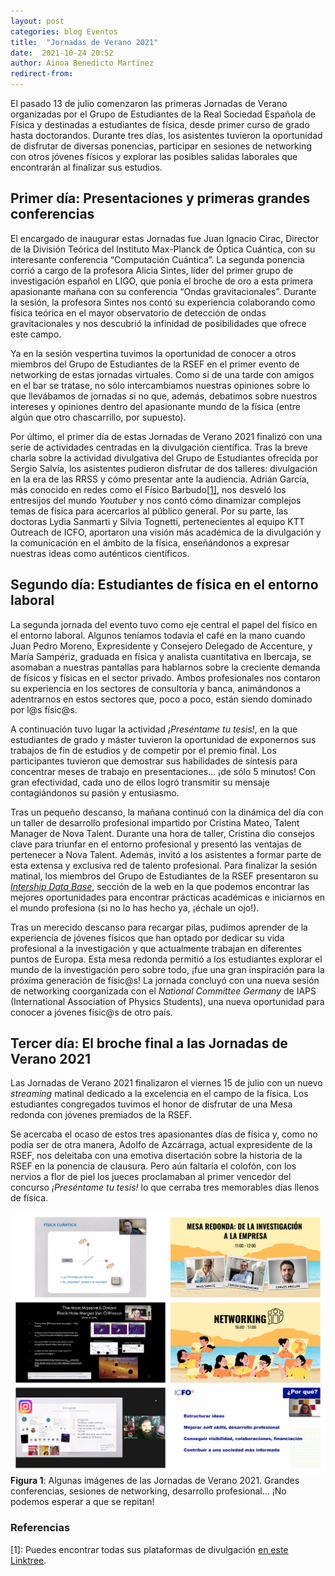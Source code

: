 ```yaml
---
layout: post
categories: blog Eventos
title:  "Jornadas de Verano 2021"
date:  2021-10-24 20:52
author: Ainoa Benedicto Martínez
redirect-from:
---
```


<article class="page sans">

El pasado 13 de julio comenzaron las primeras Jornadas de Verano organizadas por el Grupo de Estudiantes de la Real Sociedad Española de Física y destinadas a estudiantes de física, desde primer curso de grado hasta doctorandos. Durante tres días, los asistentes tuvieron la oportunidad de disfrutar de diversas ponencias, participar en sesiones de networking con otros jóvenes físicos y explorar las posibles salidas laborales que encontrarán al finalizar sus estudios.

## Primer día: Presentaciones y primeras grandes conferencias

El encargado de inaugurar estas Jornadas fue Juan Ignacio Cirac, Director de la División Teórica del Instituto Max-Planck de Óptica Cuántica, con su interesante conferencia “Computación Cuántica”. La segunda ponencia corrió a cargo de la profesora Alicia Sintes, líder del primer grupo de investigación español en LIGO, que ponía el broche de oro a esta primera apasionante mañana con su conferencia “Ondas gravitacionales”. Durante la sesión, la profesora Sintes nos contó su experiencia colaborando como física teórica en el mayor observatorio de detección de ondas gravitacionales y nos descubrió la infinidad de posibilidades que ofrece este campo.

Ya en la sesión vespertina tuvimos la oportunidad de conocer a otros miembros del Grupo de Estudiantes de la RSEF en el primer evento de networking de estas jornadas virtuales. Como si de una tarde con amigos en el bar se tratase, no sólo intercambiamos nuestras opiniones sobre lo que llevábamos de jornadas si no que, además, debatimos sobre nuestros intereses y opiniones dentro del apasionante mundo de la física (entre algún que otro chascarrillo, por supuesto).

Por último, el primer día de estas Jornadas de Verano 2021 finalizó con una serie de actividades centradas en la divulgación científica. Tras la breve charla sobre la actividad divulgativa del Grupo de Estudiantes ofrecida por Sergio Salvía, los asistentes pudieron disfrutar de dos talleres: divulgación en la era de las RRSS y cómo presentar ante la audiencia. Adrián García, más conocido en redes como el Físico Barbudo[[1]](#Ref1), nos desveló los entresijos del mundo *Youtuber* y nos contó cómo dinamizar complejos temas de física para acercarlos al público general. Por su parte, las doctoras Lydia Sanmarti y Silvia Tognetti, pertenecientes al equipo KTT Outreach de ICFO, aportaron una visión más académica de la divulgación y la comunicación en el ámbito de la física, enseñándonos a expresar nuestras ideas como auténticos científicos.

## Segundo día: Estudiantes de física en el entorno laboral

La segunda jornada del evento tuvo como eje central el papel del físico en el entorno laboral. Algunos teníamos todavía el café en la mano cuando Juan Pedro Moreno, Expresidente y Consejero Delegado de Accenture, y María Sampériz, graduada en física y analista cuantitativa en Ibercaja, se asomaban a nuestras pantallas para hablarnos  sobre la creciente demanda de físicos y físicas en el sector privado. Ambos profesionales nos contaron su experiencia en los sectores de consultoría y banca, animándonos a adentrarnos en estos sectores que, poco a poco, están siendo dominado por l@s físic@s.

A continuación tuvo lugar la actividad *¡Preséntame tu tesis!*, en la que estudiantes de grado y máster tuvieron la oportunidad de exponernos sus trabajos de fin de estudios y de competir por el premio final. Los participantes tuvieron que demostrar sus habilidades de síntesis para concentrar meses de trabajo en presentaciones... ¡de sólo 5 minutos! Con gran efectividad, cada uno de ellos logró transmitir su mensaje contagiándonos su pasión y entusiasmo.

Tras un pequeño descanso, la mañana continuó con la dinámica del día con un taller de desarrollo profesional impartido por Cristina Mateo, Talent Manager de Nova Talent. Durante una hora de taller, Cristina dio consejos clave para triunfar en el entorno profesional y presentó las ventajas de pertenecer a Nova Talent. Además, invitó a los asistentes a formar parte de esta extensa y exclusiva red de talento profesional. Para finalizar la sesión matinal, los miembros del Grupo de Estudiantes de la RSEF presentaron su [*Intership Data Base*](https://estudiantesrsef.vercel.app/), sección de la web en la que podemos encontrar las mejores oportunidades para encontrar prácticas académicas e iniciarnos en el mundo profesiona (si no lo has hecho ya, ¡échale un ojo!).

Tras un merecido descanso para recargar pilas, pudimos aprender de la experiencia de jóvenes físicos que han optado por dedicar su vida profesional a la investigación y que actualmente trabajan en diferentes puntos de Europa. Esta mesa redonda permitió a los estudiantes explorar el mundo de la investigación pero sobre todo, ¡fue una gran inspiración para la próxima generación de físic@s! La jornada concluyó con una nueva sesión de networking coorganizada con el *National Committee Germany* de IAPS (International Association of Physics Students), una nueva oportunidad para conocer a jóvenes físic@s de otro país.

## Tercer día: El broche final a las Jornadas de Verano 2021

Las Jornadas de Verano 2021 finalizaron el viernes 15 de julio con un nuevo *streaming* matinal dedicado a la excelencia en el campo de la física. Los estudiantes congregados tuvimos el honor de disfrutar de una Mesa redonda con jóvenes premiados de la RSEF.

Se acercaba el ocaso de estos tres apasionantes días de física y, como no podía ser de otra manera, Adolfo de Azcárraga, actual expresidente de la RSEF, nos deleitaba con una emotiva disertación sobre la historia de la RSEF en la ponencia de clausura. Pero aún faltaría el colofón, con los nervios a flor de piel los jueces proclamaban al primer vencedor del concurso *¡Preséntame tu tesis!* lo que cerraba tres memorables días llenos de física.

![JdeV](/img/blog/2021-10-24-JornadasDeVerano2021/JdeV_Collage.jpg)<br/>
<a name="Fig1">**Figura 1**</a>: Algunas imágenes de las Jornadas de Verano 2021. Grandes conferencias, sesiones de networking, desarrollo profesional... ¡No podemos esperar a que se repitan!


### Referencias
<a name="Ref1">[1]</a>: Puedes encontrar todas sus plataformas de divulgación [en este Linktree](https://linktr.ee/elfisicobarbudo).<br/>

</article>
